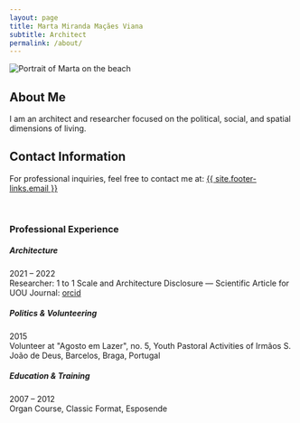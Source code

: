 ```yaml
---
layout: page
title: Marta Miranda Maçães Viana
subtitle: Architect
permalink: /about/
---
```


<div class="row pt-3 align-items-end"> 
  <div class="col-lg-7">
    <img src="{{site.baseurl}}/assets/images/marta_on_the_beach.webp" 
         class="img-fluid h-100" 
         style="object-fit: contain;" 
         alt="Portrait of Marta on the beach">
  </div>

  <div class="col-lg-5 d-flex flex-column justify-content-end">
    <div>
      <h2 class="mb-0">About Me</h2>
      <p class="mb-0">
        I am an architect and researcher focused on the political, social, and spatial dimensions of living.
      </p>
      <h2 class="mt-0 mb-0">Contact Information</h2>
      <p class="mt-1">
        For professional inquiries, feel free to contact me at: 
        <a href="mailto:{{ site.footer-links.email }}">{{ site.footer-links.email }}</a>
      </p>
    </div>
  </div>
</div>


<br/>

<section class="my-4">
  <h3 class="fw-bold">Professional Experience</h3>

  <h5 class="mt-5 mb-3 lh-base">Architecture</h5>

  <!-- Entries... (sem alterações aqui) -->

  <div class="mb-3 d-flex">
    <div class="fw-bold me-3" style="min-width: 150px;">2021 – 2022</div>
    <div>Researcher: 1 to 1 Scale and Architecture Disclosure — Scientific Article for UOU Journal: 
      <a href="https://orcid.org/0000-0002-9994-7610" target="_blank">orcid</a>
    </div>
  </div>

  <!-- Title of next section with added spacing -->
  <h5 class="mt-6 mb-3 lh-base">Politics & Volunteering</h5>

  <!-- Entries... -->

  <div class="mb-3 d-flex">
    <div class="fw-bold me-3" style="min-width: 150px;">2015</div>
    <div>Volunteer at "Agosto em Lazer", no. 5, Youth Pastoral Activities of Irmãos S. João de Deus, Barcelos, Braga, Portugal</div>
  </div>

  <h5 class="mt-6 mb-3 lh-base">Education & Training</h5>

  <!-- Entries... -->

  <div class="mb-3 d-flex">
    <div class="fw-bold me-3" style="min-width: 150px;">2007 – 2012</div>
    <div>Organ Course, Classic Format, Esposende</div>
  </div>
</section>


